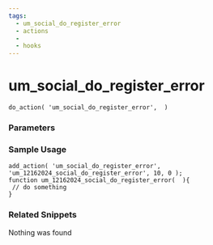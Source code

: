 ```yaml
---
tags: 
  - um_social_do_register_error
  - actions
  - 
  - hooks
---
```

# um\_social\_do\_register\_error

``` php:no-line-numbers
do_action( 'um_social_do_register_error',  )
```
<div class='hook-sep'></div>

### Parameters

<div class='hook-sep'></div>



### Sample Usage

``` php:no-line-numbers
add_action( 'um_social_do_register_error', 'um_12162024_social_do_register_error', 10, 0 );
function um_12162024_social_do_register_error(  ){
 // do something
}
```
<div class='hook-sep'></div>



### Related Snippets

Nothing was found


